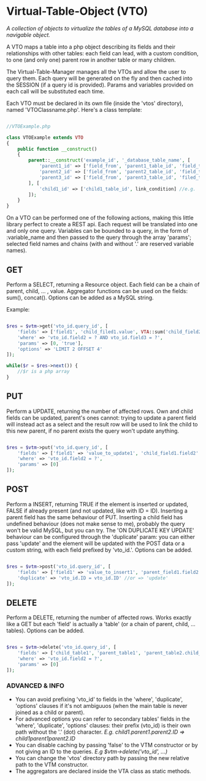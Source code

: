 # Virtual-Table-Object (VTO)
*A collection of objects to virtualize the tables of a MySQL database into a navigable object.*

A VTO maps a table into a php object describing its fields and their relationships with other tables: each field can lead, with a custom condition, to one (and only one) parent row in another table or many children.

The Virtual-Table-Manager manages all the VTOs and allow the user to query them. Each query will be generated on the fly and then cached into the SESSION (if a query id is provided). Params and variables provided on each call will be substituted each time.

Each VTO must be declared in its own file (inside the 'vtos' directory), named 'VTOClassname.php'. Here's a class template:

```php

//VTOExample.php

class VTOExample extends VTO
{
	public function __construct() 
	{
		parent::__construct('example_id', '_database_table_name', [
			'parent1_id' => ['field_from', 'parent1_table_id', 'field_to'], //e.g. 'parent' => ['parent', 'parent_table_id', 'ID']
			'parent2_id' => ['field_from', 'parent2_table_id', 'field_to'],
			'parent3_id' => ['field_from', 'parent3_table_id', 'filed_to']
		], [
			'child1_id' => ['child1_table_id', link_condition] //e.g. 'example_id.child > child1_table_id.ID'
		]);
	}
}

```

On a VTO can be performed one of the following actions, making this little library perfect to create a REST api. Each request will be translated into one and only one query.
Variables can be bounded to a query, in the form of :variable_name and then passed to the query through the array 'params'; selected field names and chains (with and without '.' are reserved variable names).

## GET
Perform a SELECT, returning a Resource object.
Each field can be a chain of parent, child, ... , value. Aggregator functions can be used on the fields: sum(), concat(). Options can be added as a MySQL string.

Example:

```php

$res = $vtm->get('vto_id.query_id', [
	'fields' => ['field1', 'child_filed1.value', VTA::sum('child_field2.price'), 'parent_field1.typology'],
	'where' => 'vto_id.field2 = ? AND vto_id.field3 = ?',
	'params' => [0, 'true'],
	'options' => 'LIMIT 2 OFFSET 4'
]);

while($r = $res->next()) {
	//$r is a php array
}

```

## PUT
Perform a UPDATE, returning the number of affected rows.
Own and child fields can be updated, parent's ones cannot: trying to update a parent field will instead act as a select and the result row will be used to link the child to this new parent, if no parent exists the query won't update anything.

```php

$res = $vtm->put('vto_id.query_id', [ 
	'fields' => ['field1' => 'value_to_update1', 'child_field1.field2' => 'value_to_update2', 'parent_field1.field3' => 'value_to_update3', 'parent_field1.child_field2.field4' => 'value_to_update4'],
	'where' => 'vto_id.field2 = ?',
	'params' => [0]
]);

```

## POST
Perform a INSERT, returning TRUE if the element is inserted or updated, FALSE if already present (and not updated, like with ID = ID).
Inserting a parent field has the same behaviour of PUT. Inserting a child field has undefined behaviour (does not make sense to me), probably the query won't be valid MySQL, but you can try. The 'ON DUPLICATE KEY UPDATE' behaviour can be configured through the 'duplicate' param: you can either pass 'update' and the element will be updated with the POST data or a custom string, with each field prefixed by 'vto_id.'. Options can be added.

```php

$res = $vtm->post('vto_id.query_id', [ 
	'fields' => ['field1' => 'value_to_insert1', 'parent_field1.field2' => 'value_to_insert2', 'parent_field2.field3' => 'value_to_insert3']
	'duplicate' => 'vto_id.ID = vto_id.ID' //or => 'update'
]);

```

## DELETE
Perform a DELETE, returning the number of affected rows. Works exactly like a GET but each 'field' is actually a 'table' (or a chain of parent, child, ... tables). Options can be added.

```php

$res = $vtm->delete('vto_id.query_id', [ 
	'fields' => ['child_table1', 'parent_table1', 'parent_table2.child_table2']
	'where' => 'vto_id.field2 = ?',
	'params' => [0]
]);

```

### ADVANCED & INFO
* You can avoid prefixing 'vto_id' to fields in the 'where', 'duplicate', 'options' clauses if it's not ambiguuos (when the main table is never joined as a child or parent).
* For advanced options you can refer to secondary tables' fields in the 'where', 'duplicate', 'options' clauses: their prefix (vto_id) is their own path without the '.' (dot) character. *E.g. child1.parent1.parent2.ID => child1parent1parent2.ID*
* You can disable caching by passing 'false' to the VTM constructor or by not giving an ID to the queries. *E.g $vtm->delete('vto_id', ...)*
* You can change the 'vtos' directory path by passing the new relative path to the VTM constructor.
* The aggregators are declared inside the VTA class as static methods.
